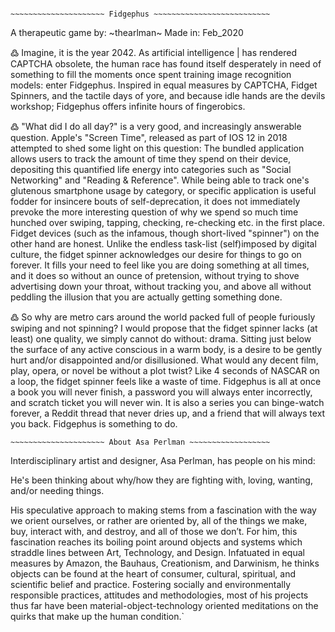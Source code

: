 ~~~~~~~~~~~~~~~~~~~~~~~~~~~~~~~~~~~~~~~~~~~~~~~~~~~~~~~~~~

~~~~~~~~~~~~~~~~~~~~~ Fidgephus ~~~~~~~~~~~~~~~~~~~~~~~~~~

~~~~~~~~~~~~~~~~~~~~~~~~~~~~~~~~~~~~~~~~~~~~~~~~~~~~~~~~~~

A therapeutic game by: ~thearlman~ Made in: Feb_2020

߷
Imagine, it is the year 2042. As artificial intelligence | has rendered CAPTCHA obsolete, the human race has found itself desperately in need of something to fill the moments once spent training image recognition models: enter Fidgephus. Inspired in equal measures by CAPTCHA, Fidget Spinners, and the tactile days of yore, and because idle hands are the devils workshop; Fidgephus offers infinite hours of fingerobics.

߷
"What did I do all day?" is a very good, and increasingly answerable question. Apple's "Screen Time", released as part of IOS 12 in 2018 attempted to shed some light on this question: The bundled application allows users to track the amount of time they spend on their device, depositing this quantified life energy into categories such as "Social Networking" and "Reading & Reference". While being able to track one's glutenous smartphone usage by category, or specific application is useful fodder for insincere bouts of self-deprecation, it does not immediately prevoke the more interesting question of why we spend so much time hunched over swiping, tapping, checking, re-checking etc. in the first place. Fidget devices (such as the infamous, though short-lived "spinner") on the other hand are honest. Unlike the endless task-list (self)imposed by digital culture, the fidget spinner acknowledges our desire for things to go on forever. It fills your need to feel like you are doing something at all times, and it does so without an ounce of pretension, without trying to shove advertising down your throat, without tracking you, and above all without peddling the illusion that you are actually getting something done.

߷
So why are metro cars around the world packed full of people furiously swiping and not spinning? I would propose that the fidget spinner lacks (at least) one quality, we simply cannot do without: drama. Sitting just below the surface of any active conscious in a warm body, is a desire to be gently hurt and/or disappointed and/or disillusioned. What would any decent film, play, opera, or novel be without a plot twist? Like 4 seconds of NASCAR on a loop, the fidget spinner feels like a waste of time. Fidgephus is all at once a book you will never finish, a password you will always enter incorrectly, and scratch ticket you will never win. It is also a series you can binge-watch forever, a Reddit thread that never dries up, and a friend that will always text you back. Fidgephus is something to do.


~~~~~~~~~~~~~~~~~~~~~~~~~~~~~~~~~~~~~~~~~~~~~~~~~~~~~~~~~~
~~~~~~~~~~~~~~~~~~~~~ About Asa Perlman ~~~~~~~~~~~~~~~~~~
~~~~~~~~~~~~~~~~~~~~~~~~~~~~~~~~~~~~~~~~~~~~~~~~~~~~~~~~~~

Interdisciplinary artist and designer, Asa Perlman, has people on his mind:

He's been thinking about why/how they are fighting with, loving, wanting, and/or needing things.

His speculative approach to making stems from a fascination with the way we orient ourselves, or rather are oriented by, all of the things we make, buy, interact with, and destroy, and all of those we don’t. For him, this fascination reaches its boiling point around objects and systems which straddle lines between Art, Technology, and Design. Infatuated in equal measures by Amazon, the Bauhaus, Creationism, and Darwinism, he thinks objects can be found at the heart of consumer, cultural, spiritual, and scientific belief and practice. Fostering socially and environmentally responsible practices, attitudes and methodologies, most of his projects thus far have been material-object-technology oriented meditations on the quirks that make up the human condition.`
